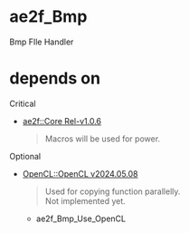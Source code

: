 # ae2f_Bmp
 Bmp FIle Handler

# depends on
Critical
- [ae2f::Core Rel-v1.0.6](https://github.com/yuisanae2f/ae2f_Core/releases/tag/Rel-v1.0.6)
	> Macros will be used for power.

Optional
- [OpenCL::OpenCL v2024.05.08](https://github.com/KhronosGroup/OpenCL-SDK/releases/tag/v2024.05.08)
	> Used for copying function parallelly.  
	> Not implemented yet.
	- ae2f_Bmp_Use_OpenCL